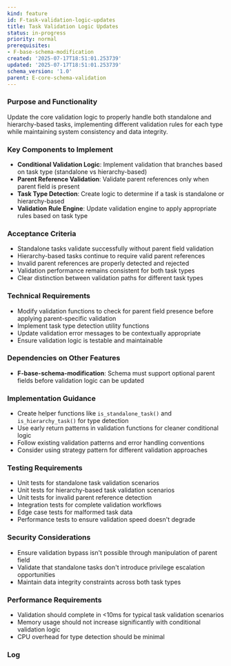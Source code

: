 ```yaml
---
kind: feature
id: F-task-validation-logic-updates
title: Task Validation Logic Updates
status: in-progress
priority: normal
prerequisites:
- F-base-schema-modification
created: '2025-07-17T18:51:01.253739'
updated: '2025-07-17T18:51:01.253739'
schema_version: '1.0'
parent: E-core-schema-validation
---
```

### Purpose and Functionality
Update the core validation logic to properly handle both standalone and hierarchy-based tasks, implementing different validation rules for each type while maintaining system consistency and data integrity.

### Key Components to Implement
- **Conditional Validation Logic**: Implement validation that branches based on task type (standalone vs hierarchy-based)
- **Parent Reference Validation**: Validate parent references only when parent field is present
- **Task Type Detection**: Create logic to determine if a task is standalone or hierarchy-based
- **Validation Rule Engine**: Update validation engine to apply appropriate rules based on task type

### Acceptance Criteria
- Standalone tasks validate successfully without parent field validation
- Hierarchy-based tasks continue to require valid parent references
- Invalid parent references are properly detected and rejected
- Validation performance remains consistent for both task types
- Clear distinction between validation paths for different task types

### Technical Requirements
- Modify validation functions to check for parent field presence before applying parent-specific validation
- Implement task type detection utility functions
- Update validation error messages to be contextually appropriate
- Ensure validation logic is testable and maintainable

### Dependencies on Other Features
- **F-base-schema-modification**: Schema must support optional parent fields before validation logic can be updated

### Implementation Guidance
- Create helper functions like `is_standalone_task()` and `is_hierarchy_task()` for type detection
- Use early return patterns in validation functions for cleaner conditional logic
- Follow existing validation patterns and error handling conventions
- Consider using strategy pattern for different validation approaches

### Testing Requirements
- Unit tests for standalone task validation scenarios
- Unit tests for hierarchy-based task validation scenarios
- Unit tests for invalid parent reference detection
- Integration tests for complete validation workflows
- Edge case tests for malformed task data
- Performance tests to ensure validation speed doesn't degrade

### Security Considerations
- Ensure validation bypass isn't possible through manipulation of parent field
- Validate that standalone tasks don't introduce privilege escalation opportunities
- Maintain data integrity constraints across both task types

### Performance Requirements
- Validation should complete in <10ms for typical task validation scenarios
- Memory usage should not increase significantly with conditional validation logic
- CPU overhead for type detection should be minimal

### Log

